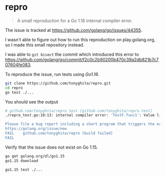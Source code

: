 # repro

> A small reproduction for a Go 1.16 internal compiler error.

The issue is tracked at <https://github.com/golang/go/issues/44355>.

I wasn't able to figure out how to run this reproduction on play.golang.org, so I made this small repository instead.

I was able to `git bisect` the commit which introduced this error to <https://github.com/golang/go/commit/f2c0c2b90200b470c39a2db821b7c707604fe083>.

To reproduce the issue, run tests using *Go1.16*.

```sh
git clone https://github.com/tonyghita/repro.git
cd repro
go test ./...
```

You should see the output

```sh
# github.com/tonyghita/repro_test [github.com/tonyghita/repro.test]
./repro_test.go:10:13: internal compiler error: 'TestF.func1': Value live at entry. It shouldn't be. func TestF.func1, node ~R0, value v19

Please file a bug report including a short program that triggers the error.
https://golang.org/issue/new
FAIL	github.com/tonyghita/repro [build failed]
FAIL
```

Verify that the issue does not exist on Go 1.15.

```sh
go get golang.org/dl/go1.15
go1.15 download

go1.15 test ./...
```
